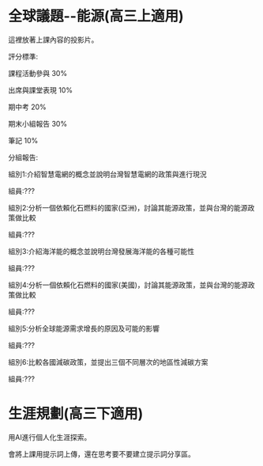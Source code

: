 # 全球議題--能源(高三上適用)
這裡放著上課內容的投影片。

評分標準:
   
   課程活動參與         30%
   
   出席與課堂表現       10%
   
   期中考              20%
   
   期末小組報告         30%

   筆記                10%

分組報告:

組別1:介紹智慧電網的概念並說明台灣智慧電網的政策與進行現況

組員:???

組別2:分析一個依賴化石燃料的國家(亞洲)，討論其能源政策，並與台灣的能源政策做比較

組員:???

組別3:介紹海洋能的概念並說明台灣發展海洋能的各種可能性

組員:???

組別4:分析一個依賴化石燃料的國家(美國)，討論其能源政策，並與台灣的能源政策做比較

組員:???

組別5:分析全球能源需求增長的原因及可能的影響

組員:???

組別6:比較各國減碳政策，並提出三個不同層次的地區性減碳方案

組員:???

# 生涯規劃(高三下適用)
用AI進行個人化生涯探索。

會將上課用提示詞上傳，還在思考要不要建立提示詞分享區。
